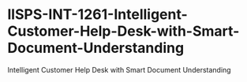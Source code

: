 # llSPS-INT-1261-Intelligent-Customer-Help-Desk-with-Smart-Document-Understanding
Intelligent Customer Help Desk with Smart Document Understanding
